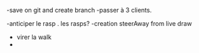 -save on git and create branch
-passer à 3 clients.

-anticiper le rasp . les rasps? 
-creation steerAway from live draw
- virer la walk
-  